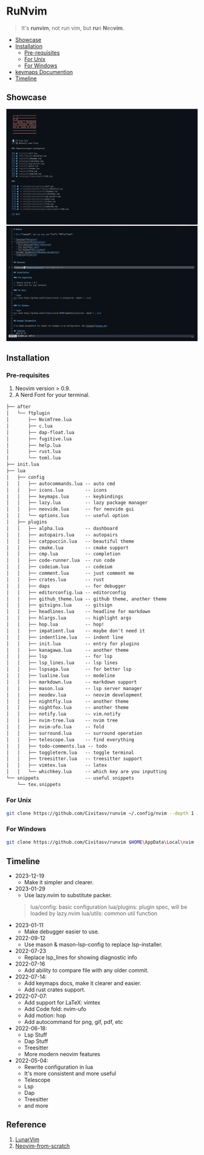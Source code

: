 # RuNvim

> It's **runvim**, not run vim, but **ru**n **N**eo**vim**.

* [Showcase](#showcase)
* [Installation](#installation)
  * [Pre-requisites](#pre-requisites)
  * [For Unix](#for-unix)
  * [For Windows](#for-windows)
* [keymaps Documention](#keymaps-documention)
* [Timeline](#timeline)


## Showcase

![showcase1](images/showcase1.png)
![showcase2](images/showcase2.png)

## Installation

### Pre-requisites

1. Neovim version > 0.9.
2. A Nerd Font for your terminal.

```txt
├── after
│   └── ftplugin
│       ├── NvimTree.lua
│       ├── c.lua
│       ├── dap-float.lua
│       ├── fugitive.lua
│       ├── help.lua
│       ├── rust.lua
│       └── toml.lua
├── init.lua
├── lua
│   ├── config
│   │   ├── autocommands.lua -- auto cmd
│   │   ├── icons.lua        -- icons
│   │   ├── keymaps.lua      -- keybindings
│   │   ├── lazy.lua         -- lazy package manager
│   │   ├── neovide.lua      -- for neovide gui
│   │   └── options.lua      -- useful option
│   ├── plugins
│   │   ├── alpha.lua        -- dashboard
│   │   ├── autopairs.lua    -- autopairs
│   │   ├── catppuccin.lua   -- beautiful theme
│   │   ├── cmake.lua        -- cmake support
│   │   ├── cmp.lua          -- completion
│   │   ├── code-runner.lua  -- run code
│   │   ├── codeium.lua      -- codeium
│   │   ├── comment.lua      -- just comment me
│   │   ├── crates.lua       -- rust
│   │   ├── daps             -- for debugger
│   │   ├── editorconfig.lua -- editorconfig
│   │   ├── github_theme.lua -- github theme, another theme
│   │   ├── gitsigns.lua     -- gitsign
│   │   ├── headlines.lua    -- headline for markdown
│   │   ├── hlargs.lua       -- highlight args
│   │   ├── hop.lua          -- hop!
│   │   ├── impatient.lua    -- maybe don't need it
│   │   ├── indentline.lua   -- indent line
│   │   ├── init.lua         -- entry for plugins
│   │   ├── kanagawa.lua     -- another theme
│   │   ├── lsp              -- for lsp
│   │   ├── lsp_lines.lua    -- lsp lines
│   │   ├── lspsaga.lua      -- for better lsp
│   │   ├── lualine.lua      -- modeline
│   │   ├── markdown.lua     -- markdown support
│   │   ├── mason.lua        -- lsp server manager
│   │   ├── neodev.lua       -- neovim development
│   │   ├── nightfly.lua     -- another theme
│   │   ├── nightfox.lua     -- another theme
│   │   ├── notify.lua       -- vim.notify
│   │   ├── nvim-tree.lua    -- nvim tree
│   │   ├── nvim-ufo.lua     -- fold
│   │   ├── surround.lua     -- surround operation
│   │   ├── telescope.lua    -- find everything
│   │   ├── todo-comments.lua -- todo
│   │   ├── toggleterm.lua   -- toggle terminal
│   │   ├── treesitter.lua   -- treesitter support
│   │   ├── vimtex.lua       -- latex
│   │   └── whichkey.lua     -- which key are you inputting
└── snippets                 -- useful snippets
    └── tex.snippets
```

### For Unix

```bash
git clone https://github.com/Civitasv/runvim ~/.config/nvim --depth 1 ; nvim
```

### For Windows

```bash
git clone https://github.com/Civitasv/runvim $HOME\AppData\Local\nvim --depth 1 ; nvim
```

## Timeline
- 2023-12-19
  - Make it simpler and clearer.
- 2023-01-29
  - Use lazy.nvim to substitute packer.
  > lua/config: basic configuration
  > lua/plugins: plugin spec, will be loaded by lazy.nvim
  > lua/utils: common util function
- 2023-01-11
  - Make debugger easier to use.
- 2022-09-12
  - Use mason & mason-lsp-config to replace lsp-installer.
- 2022-07-23
  - Replace lsp\_lines for showing diagnostic info
- 2022-07-16
  - Add ability to compare file with any older commit.
- 2022-07-14:
  - Add keymaps docs, make it clearer and easier.
  - Add rust crates support.
- 2022-07-07:
  - Add support for LaTeX: vimtex
  - Add Code fold: nvim-ufo
  - Add motion: hop
  - Add autocommand for png, gif, pdf, etc
- 2022-06-18:
  - Lsp Stuff
  - Dap Stuff
  - Treesitter
  - More modern neovim features
- 2022-05-04:
  - Rewrite configuration in lua
  - It's more consistent and more useful
  - Telescope
  - Lsp
  - Dap
  - Treesitter
  - and more

## Reference

1. [LunarVim](https://github.com/LunarVim/LunarVim)
2. [Neovim-from-scratch](https://github.com/LunarVim/Neovim-from-scratch)
